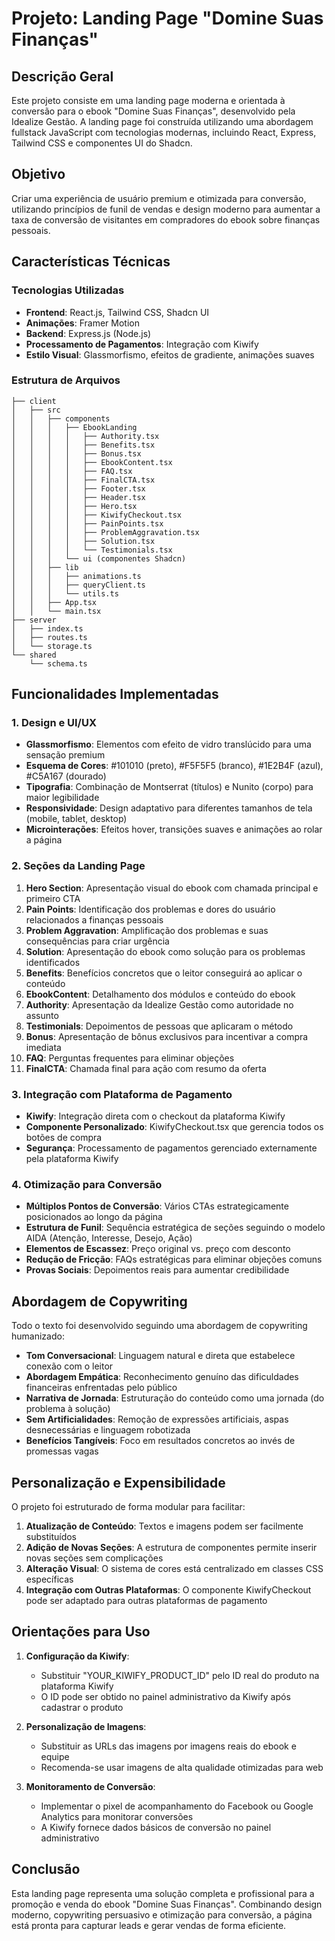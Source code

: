 # Projeto: Landing Page "Domine Suas Finanças"

## Descrição Geral

Este projeto consiste em uma landing page moderna e orientada à conversão para o ebook "Domine Suas Finanças", desenvolvido pela Idealize Gestão. A landing page foi construída utilizando uma abordagem fullstack JavaScript com tecnologias modernas, incluindo React, Express, Tailwind CSS e componentes UI do Shadcn.

## Objetivo

Criar uma experiência de usuário premium e otimizada para conversão, utilizando princípios de funil de vendas e design moderno para aumentar a taxa de conversão de visitantes em compradores do ebook sobre finanças pessoais.

## Características Técnicas

### Tecnologias Utilizadas

- **Frontend**: React.js, Tailwind CSS, Shadcn UI
- **Animações**: Framer Motion
- **Backend**: Express.js (Node.js)
- **Processamento de Pagamentos**: Integração com Kiwify
- **Estilo Visual**: Glassmorfismo, efeitos de gradiente, animações suaves

### Estrutura de Arquivos

```
├── client
│   ├── src
│   │   ├── components
│   │   │   ├── EbookLanding
│   │   │   │   ├── Authority.tsx
│   │   │   │   ├── Benefits.tsx
│   │   │   │   ├── Bonus.tsx
│   │   │   │   ├── EbookContent.tsx
│   │   │   │   ├── FAQ.tsx
│   │   │   │   ├── FinalCTA.tsx
│   │   │   │   ├── Footer.tsx
│   │   │   │   ├── Header.tsx
│   │   │   │   ├── Hero.tsx
│   │   │   │   ├── KiwifyCheckout.tsx
│   │   │   │   ├── PainPoints.tsx
│   │   │   │   ├── ProblemAggravation.tsx
│   │   │   │   ├── Solution.tsx
│   │   │   │   └── Testimonials.tsx
│   │   │   └── ui (componentes Shadcn)
│   │   ├── lib
│   │   │   ├── animations.ts
│   │   │   ├── queryClient.ts
│   │   │   └── utils.ts
│   │   ├── App.tsx
│   │   └── main.tsx
├── server
│   ├── index.ts
│   ├── routes.ts
│   └── storage.ts
└── shared
    └── schema.ts
```

## Funcionalidades Implementadas

### 1. Design e UI/UX

- **Glassmorfismo**: Elementos com efeito de vidro translúcido para uma sensação premium
- **Esquema de Cores**: #101010 (preto), #F5F5F5 (branco), #1E2B4F (azul), #C5A167 (dourado)
- **Tipografia**: Combinação de Montserrat (títulos) e Nunito (corpo) para maior legibilidade
- **Responsividade**: Design adaptativo para diferentes tamanhos de tela (mobile, tablet, desktop)
- **Microinterações**: Efeitos hover, transições suaves e animações ao rolar a página

### 2. Seções da Landing Page

1. **Hero Section**: Apresentação visual do ebook com chamada principal e primeiro CTA
2. **Pain Points**: Identificação dos problemas e dores do usuário relacionados a finanças pessoais
3. **Problem Aggravation**: Amplificação dos problemas e suas consequências para criar urgência
4. **Solution**: Apresentação do ebook como solução para os problemas identificados
5. **Benefits**: Benefícios concretos que o leitor conseguirá ao aplicar o conteúdo
6. **EbookContent**: Detalhamento dos módulos e conteúdo do ebook
7. **Authority**: Apresentação da Idealize Gestão como autoridade no assunto
8. **Testimonials**: Depoimentos de pessoas que aplicaram o método
9. **Bonus**: Apresentação de bônus exclusivos para incentivar a compra imediata
10. **FAQ**: Perguntas frequentes para eliminar objeções
11. **FinalCTA**: Chamada final para ação com resumo da oferta

### 3. Integração com Plataforma de Pagamento

- **Kiwify**: Integração direta com o checkout da plataforma Kiwify
- **Componente Personalizado**: KiwifyCheckout.tsx que gerencia todos os botões de compra
- **Segurança**: Processamento de pagamentos gerenciado externamente pela plataforma Kiwify

### 4. Otimização para Conversão

- **Múltiplos Pontos de Conversão**: Vários CTAs estrategicamente posicionados ao longo da página
- **Estrutura de Funil**: Sequência estratégica de seções seguindo o modelo AIDA (Atenção, Interesse, Desejo, Ação)
- **Elementos de Escassez**: Preço original vs. preço com desconto
- **Redução de Fricção**: FAQs estratégicas para eliminar objeções comuns
- **Provas Sociais**: Depoimentos reais para aumentar credibilidade

## Abordagem de Copywriting

Todo o texto foi desenvolvido seguindo uma abordagem de copywriting humanizado:

- **Tom Conversacional**: Linguagem natural e direta que estabelece conexão com o leitor
- **Abordagem Empática**: Reconhecimento genuíno das dificuldades financeiras enfrentadas pelo público
- **Narrativa de Jornada**: Estruturação do conteúdo como uma jornada (do problema à solução)
- **Sem Artificialidades**: Remoção de expressões artificiais, aspas desnecessárias e linguagem robotizada
- **Benefícios Tangíveis**: Foco em resultados concretos ao invés de promessas vagas

## Personalização e Expensibilidade

O projeto foi estruturado de forma modular para facilitar:

1. **Atualização de Conteúdo**: Textos e imagens podem ser facilmente substituídos
2. **Adição de Novas Seções**: A estrutura de componentes permite inserir novas seções sem complicações
3. **Alteração Visual**: O sistema de cores está centralizado em classes CSS específicas
4. **Integração com Outras Plataformas**: O componente KiwifyCheckout pode ser adaptado para outras plataformas de pagamento

## Orientações para Uso

1. **Configuração da Kiwify**: 
   - Substituir "YOUR_KIWIFY_PRODUCT_ID" pelo ID real do produto na plataforma Kiwify
   - O ID pode ser obtido no painel administrativo da Kiwify após cadastrar o produto

2. **Personalização de Imagens**:
   - Substituir as URLs das imagens por imagens reais do ebook e equipe
   - Recomenda-se usar imagens de alta qualidade otimizadas para web

3. **Monitoramento de Conversão**:
   - Implementar o pixel de acompanhamento do Facebook ou Google Analytics para monitorar conversões
   - A Kiwify fornece dados básicos de conversão no painel administrativo

## Conclusão

Esta landing page representa uma solução completa e profissional para a promoção e venda do ebook "Domine Suas Finanças". Combinando design moderno, copywriting persuasivo e otimização para conversão, a página está pronta para capturar leads e gerar vendas de forma eficiente.